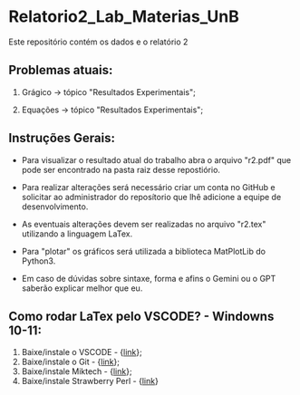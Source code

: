 # Relatorio2_Lab_Materias_UnB
Este repositório contém os dados e o relatório 2

## Problemas atuais:

1. Grágico -> tópico "Resultados Experimentais";

2. Equações -> tópico "Resultados Experimentais";

## Instruções Gerais:

* Para visualizar o resultado atual do trabalho abra o arquivo "r2.pdf" que pode ser encontrado na pasta raiz desse repostiório.

* Para realizar alterações será necessário criar um conta no GitHub e solicitar ao administrador do reposítorio que lhê adicione a equipe de desenvolvimento.

* As eventuais alterações devem ser realizadas no arquivo "r2.tex" utilizando a linguagem LaTex.

* Para "plotar" os gráficos será utilizada a biblioteca MatPlotLib do Python3.

* Em caso de dúvidas sobre sintaxe, forma e afins o Gemini ou o GPT saberão explicar melhor que eu.

## Como rodar LaTex pelo VSCODE? - Windowns 10-11:

1. Baixe/instale o VSCODE - {[link](https://code.visualstudio.com/download)};
2. Baixe/instale o Git - {[link](https://git-scm.com/downloads)};
3. Baixe/instale Miktech - {[link](https://miktex.org/download)};
4. Baixe/instale Strawberry Perl - {[link](https://strawberryperl.com/)}


